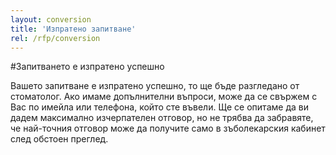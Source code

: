 ```yaml
---
layout: conversion
title: 'Изпратено запитване'
rel: /rfp/conversion
---
```

#Запитването е изпратено успешно

Вашето запитване е изпратено успешно, то ще бъде разгледано от стоматолог. Ако имаме допълнителни въпроси, може да се свържем с Вас по имейла или телефона, който сте въвели. Ще се опитаме да ви дадем максимално изчерпателен отговор, но не трябва да забравяте, че най-точния отговор може да получите само в зъболекарския кабинет след обстоен преглед. 